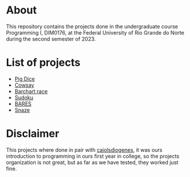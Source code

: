 # About
This repository contains the projects done in the undergraduate course Programming I,
DIM0176, at the Federal University of Rio Grande do Norte during the second semester of 2023.

# List of projects
- [Pig Dice](pig-dice)
- [Cowsay](cowsay)
- [Barchart race](barchart-race)
- [Sudoku](sudoku)
- [BARES](bares)
- [Snaze](snaze)

# Disclaimer
This projects where done in pair with [caiolsdiogenes](https://github.com/caiolsdiogenes), it was ours introduction
to programming in ours first year in college, so the projects organization is 
not great, but as far as we have tested, they worked just fine.
